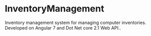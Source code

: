 # InventoryManagement
Inventory management system for managing computer inventories. Developed on Angular 7 and Dot Net core 2.1 Web API..
